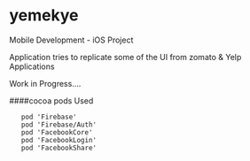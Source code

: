 # yemekye
Mobile Development - iOS Project


Application tries to replicate some of the UI from zomato & Yelp Applications 


Work in Progress.... 



####cocoa pods Used
```
   pod 'Firebase'
   pod 'Firebase/Auth'
   pod 'FacebookCore'
   pod 'FacebookLogin'
   pod 'FacebookShare'
```
